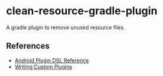 # clean-resource-gradle-plugin
A gradle plugin to remove unused resource files.


References
---

* [Android Plugin DSL Reference](http://google.github.io/android-gradle-dsl/current/)
* [Writing Custom Plugins](https://docs.gradle.org/current/userguide/custom_plugins.html)

